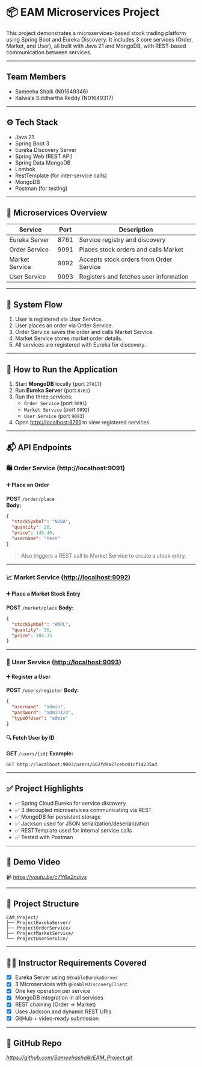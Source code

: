 # 📦 EAM Microservices Project

This project demonstrates a microservices-based stock trading platform using Spring Boot and Eureka Discovery. It includes 3 core services (Order, Market, and User), all built with Java 21 and MongoDB, with REST-based communication between services.

---

## Team Members

- Sameeha Shaik (N01649346)
- Kalwala Siddhartha Reddy (N01649317)

---

## ⚙️ Tech Stack

- Java 21
- Spring Boot 3
- Eureka Discovery Server
- Spring Web (REST API)
- Spring Data MongoDB
- Lombok
- RestTemplate (for inter-service calls)
- MongoDB
- Postman (for testing)

---

## 🧱 Microservices Overview

| Service           | Port | Description                                |
|-------------------|------|--------------------------------------------|
| Eureka Server     | 8761 | Service registry and discovery              |
| Order Service     | 9091 | Places stock orders and calls Market       |
| Market Service    | 9092 | Accepts stock orders from Order Service     |
| User Service      | 9093 | Registers and fetches user information      |

---

## 🔁 System Flow

1. User is registered via User Service.
2. User places an order via Order Service.
3. Order Service saves the order and calls Market Service.
4. Market Service stores market order details.
5. All services are registered with Eureka for discovery.

---

## 🚀 How to Run the Application

1. Start **MongoDB** locally (port `27017`)
2. Run **Eureka Server** (port `8761`)
3. Run the three services:
   - `Order Service` (port `9091`)
   - `Market Service` (port `9092`)
   - `User Service` (port `9093`)
4. Open [http://localhost:8761](http://localhost:8761) to view registered services.

---

## 📬 API Endpoints

### 🛍️ Order Service (http://localhost:9091)

#### ➕ Place an Order

**POST** `/order/place`  
**Body:**
```json
{
  "stockSymbol": "NVDA",
  "quantity": 20,
  "price": 145.40,
  "username": "test"
}
````

> Also triggers a REST call to Market Service to create a stock entry.

---

### 📈 Market Service ([http://localhost:9092](http://localhost:9092))

#### ➕ Place a Market Stock Entry

**POST** `/market/place`
**Body:**

```json
{
  "stockSymbol": "AAPL",
  "quantity": 50,
  "price": 184.35
}
```

---

### 👤 User Service ([http://localhost:9093](http://localhost:9093))

#### ➕ Register a User

**POST** `/users/register`
**Body:**

```json
{
  "username": "admin",
  "password": "admin123",
  "typeOfUser": "admin"
}
```

#### 🔍 Fetch User by ID

**GET** `/users/{id}`
**Example:**

```
GET http://localhost:9093/users/662fd9a27cebc01cf14235ad
```

---

## ✅ Project Highlights

* ✅ Spring Cloud Eureka for service discovery
* ✅ 3 decoupled microservices communicating via REST
* ✅ MongoDB for persistent storage
* ✅ Jackson used for JSON serialization/deserialization
* ✅ RESTTemplate used for internal service calls
* ✅ Tested with Postman

---

## 🎥 Demo Video

📹 *https://youtu.be/c7Y6e2nqjvs*

---

## 📁 Project Structure

```
EAM_Project/
├── ProjectEurekaServer/
├── ProjectOrderService/
├── ProjectMarketService/
└── ProjectUserService/
```

---

## 👨‍🏫 Instructor Requirements Covered

* [x] Eureka Server using `@EnableEurekaServer`
* [x] 3 Microservices with `@EnableDiscoveryClient`
* [x] One key operation per service
* [x] MongoDB integration in all services
* [x] REST chaining (Order → Market)
* [x] Uses Jackson and dynamic REST URIs
* [x] GitHub + video-ready submission

---

## 🔗 GitHub Repo

*https://github.com/Sameehashaik/EAM_Project.git*

